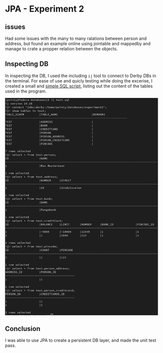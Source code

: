 # JPA - Experiment 2

## issues                                                                   

Had some issues with the many to many ralations between person and address,
but found an example online using jointable and mappedby and
manage to crate a propper relation between the objects.

## Inspecting DB

In inspecting the DB, I used the including `ij` tool to connect to Derby DBs in the terminal.
For ease of use and quicly testing while doing the excerise, I created a small and [simple 
SQL script](https://github.com/sigurden/dat250/blob/main/ressources/expass2/test.sql), listing out the content of the tables used in the program.

![This is an image](https://github.com/sigurden/dat250/blob/main/ressources/expass2/Screenshot%20from%202022-09-12%2023-08-22.png)


## Conclusion

I was able to use JPA to create a persistent DB layer, and made the unit test pass.
